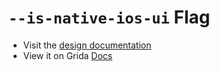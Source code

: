 # `--is-native-ios-ui` Flag

- Visit the [design documentation](../docs/--is-native-ios-ui.md)
- View it on Grida [Docs](https://grida.co/docs/flags/--is-native-ios-ui)
